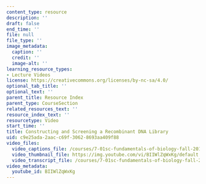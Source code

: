 ```yaml
---
content_type: resource
description: ''
draft: false
end_time: ''
file: null
file_type: ''
image_metadata:
  caption: ''
  credit: ''
  image-alt: ''
learning_resource_types:
- Lecture Videos
license: https://creativecommons.org/licenses/by-nc-sa/4.0/
optional_tab_title: ''
optional_text: ''
parent_title: Resource Index
parent_type: CourseSection
related_resources_text: ''
resource_index_text: ''
resourcetype: Video
start_time: ''
title: Constructing and Screening a Recombinant DNA Library
uid: c9e25ada-2aac-c69f-3062-8693aa409f88
video_files:
  video_captions_file: /courses/7-01sc-fundamentals-of-biology-fall-2011/200eda151ba15aacbf996d774e94f92e_BIIWlZqWxKg.vtt
  video_thumbnail_file: https://img.youtube.com/vi/BIIWlZqWxKg/default.jpg
  video_transcript_file: /courses/7-01sc-fundamentals-of-biology-fall-2011/0f0cda18fd60f192c327a7a008b02a7d_BIIWlZqWxKg.pdf
video_metadata:
  youtube_id: BIIWlZqWxKg
---
```

